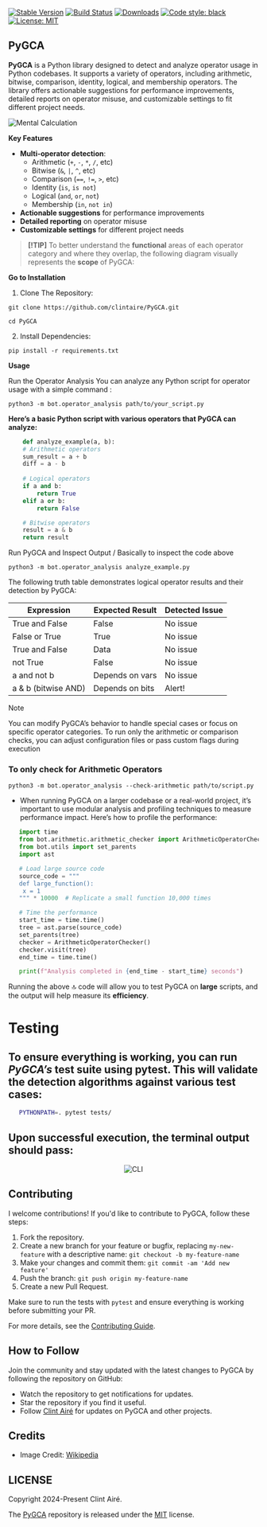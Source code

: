 

[![Stable Version](https://img.shields.io/pypi/v/PyGCA?color=blue)](https://pypi.org/project/PyGCA/)
[![Build Status](https://github.com/clintaire/PyGCA/actions/workflows/test.yml/badge.svg)](https://github.com/clintaire/PyGCA/actions)
[![Downloads](https://img.shields.io/pypi/dm/PyGCA)](https://pypistats.org/packages/PyGCA)
[![Code style: black](https://img.shields.io/badge/code%20style-black-000000.svg)](https://github.com/psf/black)
[![License: MIT](https://img.shields.io/badge/License-MIT-yellow.svg)](https://opensource.org/licenses/MIT)

## PyGCA

**PyGCA** is a Python library designed to detect and analyze operator usage in Python codebases. It supports a variety of operators, including arithmetic, bitwise, comparison, identity, logical, and membership operators. The library offers actionable suggestions for performance improvements, detailed reports on operator misuse, and customizable settings to fit different project needs.

![~~Mental Calculation~~](https://upload.wikimedia.org/wikipedia/commons/thumb/9/9c/Mental_calculation_at_primary_school.jpg/320px-Mental_calculation_at_primary_school.jpg)

**Key Features**
- **Multi-operator detection**:
  - Arithmetic (` + `, ` - `, ` * `, ` / `, etc)
  - Bitwise (` & `, ` | `, ` ^ `, etc)
  - Comparison (` == `, ` != `, ` > `, etc)
  - Identity (` is `, ` is not `)
  - Logical (` and `, ` or `, ` not `)
  - Membership (` in `, ` not in `)
- **Actionable suggestions** for performance improvements
- **Detailed reporting** on operator misuse
- **Customizable settings** for different project needs

> **[!TIP]**
> To better understand the __functional__ areas of each operator category and where they overlap, the following  diagram visually represents the __scope__ of PyGCA:

**Go to Installation**
1. Clone The Repository:
```
git clone https://github.com/clintaire/PyGCA.git
```

```
cd PyGCA
```

2. Install Dependencies:
```
pip install -r requirements.txt
```

**Usage**

Run the Operator Analysis
You can analyze any Python script for operator usage with a simple command :

```
python3 -m bot.operator_analysis path/to/your_script.py
```

**Here’s a basic Python script with various operators that PyGCA can analyze:**

```python
    def analyze_example(a, b):
    # Arithmetic operators
    sum_result = a + b
    diff = a - b
    
    # Logical operators
    if a and b:
        return True
    elif a or b:
        return False

    # Bitwise operators
    result = a & b
    return result
```


Run PyGCA and Inspect Output / Basically to inspect the code above
```
python3 -m bot.operator_analysis analyze_example.py
```

The following truth table demonstrates logical operator results and their detection by PyGCA:

| Expression          | Expected Result | Detected Issue |
| ------------------- | --------------- | -------------- |
| True and False      | False           | No issue       |
| False or True       | True            | No issue       |
| True and False      | Data            | No issue       |
| not True            | False           | No issue       |
| a and not b         | Depends on vars | No issue       |
| a & b (bitwise AND) | Depends on bits | Alert!         |


> [!NOTE]
> You can modify PyGCA’s behavior to handle special cases or focus on specific operator categories. To run only the arithmetic or comparison checks, you can adjust configuration files or pass custom flags during execution

### To only check for Arithmetic Operators

```
python3 -m bot.operator_analysis --check-arithmetic path/to/script.py
```

- When running PyGCA on a larger codebase or a real-world project, it’s important to use modular analysis and profiling techniques to measure performance impact. Here’s how to profile the performance:

```python
   import time
   from bot.arithmetic.arithmetic_checker import ArithmeticOperatorChecker
   from bot.utils import set_parents
   import ast

   # Load large source code
   source_code = """
   def large_function():
    x = 1
   """ * 10000  # Replicate a small function 10,000 times

   # Time the performance
   start_time = time.time()
   tree = ast.parse(source_code)
   set_parents(tree)
   checker = ArithmeticOperatorChecker()
   checker.visit(tree)
   end_time = time.time()

   print(f"Analysis completed in {end_time - start_time} seconds")
```
Running the above :top: code will allow you to test PyGCA on __large__ scripts, and the output will help measure its __efficiency__.

# Testing

## To ensure everything is working, you can run _PyGCA’s_ test suite using pytest. This will validate the detection algorithms against various test cases:

```bash
   PYTHONPATH=. pytest tests/
```

## Upon successful execution, the terminal output should pass:

<div style="text-align: center;">
  <img src="Misc/good.png" alt="CLI" style="max-width: 100%; height: auto;" />
</div>


## Contributing

I welcome contributions! If you'd like to contribute to PyGCA, follow these steps:

1. Fork the repository.
2. Create a new branch for your feature or bugfix, replacing `my-new-feature` with a descriptive name: `git checkout -b my-feature-name`
3. Make your changes and commit them: `git commit -am 'Add new feature'`
4. Push the branch: `git push origin my-feature-name`
5. Create a new Pull Request.

Make sure to run the tests with `pytest` and ensure everything is working before submitting your PR.

For more details, see the [Contributing Guide](https://github.com/clintaire/PyGCA/blob/PyGCA/CONTRIBUTING.md).

## How to Follow

Join the community and stay updated with the latest changes to PyGCA by following the repository on GitHub:

- Watch the repository to get notifications for updates.
- Star the repository if you find it useful.
- Follow [Clint Airé](https://github.com/clintaire) for updates on PyGCA and other projects.

## Credits

- Image Credit: [Wikipedia](https://en.wikipedia.org/wiki/Arithmetic)

## LICENSE

Copyright 2024-Present Clint Airé.

The [PyGCA](https://github.com/clintaire/PyGCA) repository is released under the [MIT](https://github.com/clintaire/PyGCA/blob/main/LICENSE) license.
